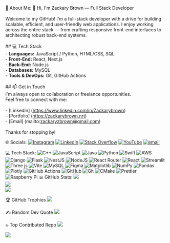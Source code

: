 💫 About Me: 
👋 Hi, I'm Zackary Brown — Full Stack Developer<br><br>Welcome to my GitHub! I'm a full-stack developer with a drive for building scalable, efficient, and user-friendly web applications. I enjoy working across the entire stack — from crafting responsive front-end interfaces to architecting robust back-end systems.<br><br>## 💻 Tech Stack<br>- **Languages:** JavaScript / Python, HTML/CSS, SQL<br>- **Front-End:** React, Next.js<br>- **Back-End:** Node.js<br>- **Databases:** MySQL<br>- **Tools & DevOps:** Git, GitHub Actions<br><br>## 📫 Get in Touch<br>I'm always open to collaboration or freelance opportunities.  <br>Feel free to connect with me:<br><br>- [LinkedIn] (https://www.linkedin.com/in/Zackarybrown)<br>- [Portfolio] (https://zackarybrown.nrt)<br>- [Email] (mailto:zackaryzbrown@gmail.com)<br><br>Thanks for stopping by!


🌐 Socials:
[![Instagram](https://img.shields.io/badge/Instagram-%23E4405F.svg?logo=Instagram&logoColor=white)](https://instagram.com/ZacksBroDev) [![LinkedIn](https://img.shields.io/badge/LinkedIn-%230077B5.svg?logo=linkedin&logoColor=white)](https://linkedin.com/in/https://www.linkedin.com/in/zackary-brown-a2b60b20a/) [![Stack Overflow](https://img.shields.io/badge/-Stackoverflow-FE7A16?logo=stack-overflow&logoColor=white)](https://stackoverflow.com/users/https://stackoverflow.com/users/14920088/zackary-brown) [![YouTube](https://img.shields.io/badge/YouTube-%23FF0000.svg?logo=YouTube&logoColor=white)](https://youtube.com/@ZacksBroDev) [![email](https://img.shields.io/badge/Email-D14836?logo=gmail&logoColor=white)](mailto:zackaryzbrown@gmail.com) 

💻 Tech Stack:
![C++](https://img.shields.io/badge/c++-%2300599C.svg?style=for-the-badge&logo=c%2B%2B&logoColor=white) ![JavaScript](https://img.shields.io/badge/javascript-%23323330.svg?style=for-the-badge&logo=javascript&logoColor=%23F7DF1E) ![Java](https://img.shields.io/badge/java-%23ED8B00.svg?style=for-the-badge&logo=openjdk&logoColor=white) ![Python](https://img.shields.io/badge/python-3670A0?style=for-the-badge&logo=python&logoColor=ffdd54) ![Swift](https://img.shields.io/badge/swift-F54A2A?style=for-the-badge&logo=swift&logoColor=white) ![AWS](https://img.shields.io/badge/AWS-%23FF9900.svg?style=for-the-badge&logo=amazon-aws&logoColor=white) ![Django](https://img.shields.io/badge/django-%23092E20.svg?style=for-the-badge&logo=django&logoColor=white) ![Flask](https://img.shields.io/badge/flask-%23000.svg?style=for-the-badge&logo=flask&logoColor=white) ![NestJS](https://img.shields.io/badge/nestjs-%23E0234E.svg?style=for-the-badge&logo=nestjs&logoColor=white) ![NodeJS](https://img.shields.io/badge/node.js-6DA55F?style=for-the-badge&logo=node.js&logoColor=white) ![React Router](https://img.shields.io/badge/React_Router-CA4245?style=for-the-badge&logo=react-router&logoColor=white) ![React](https://img.shields.io/badge/react-%2320232a.svg?style=for-the-badge&logo=react&logoColor=%2361DAFB) ![Streamlit](https://img.shields.io/badge/Streamlit-%23FE4B4B.svg?style=for-the-badge&logo=streamlit&logoColor=white) ![Three js](https://img.shields.io/badge/threejs-black?style=for-the-badge&logo=three.js&logoColor=white) ![Vite](https://img.shields.io/badge/vite-%23646CFF.svg?style=for-the-badge&logo=vite&logoColor=white) ![MySQL](https://img.shields.io/badge/mysql-4479A1.svg?style=for-the-badge&logo=mysql&logoColor=white) ![Figma](https://img.shields.io/badge/figma-%23F24E1E.svg?style=for-the-badge&logo=figma&logoColor=white) ![Matplotlib](https://img.shields.io/badge/Matplotlib-%23ffffff.svg?style=for-the-badge&logo=Matplotlib&logoColor=black) ![NumPy](https://img.shields.io/badge/numpy-%23013243.svg?style=for-the-badge&logo=numpy&logoColor=white) ![Pandas](https://img.shields.io/badge/pandas-%23150458.svg?style=for-the-badge&logo=pandas&logoColor=white) ![Plotly](https://img.shields.io/badge/Plotly-%233F4F75.svg?style=for-the-badge&logo=plotly&logoColor=white) ![GitHub Actions](https://img.shields.io/badge/github%20actions-%232671E5.svg?style=for-the-badge&logo=githubactions&logoColor=white) ![GitHub](https://img.shields.io/badge/github-%23121011.svg?style=for-the-badge&logo=github&logoColor=white) ![Git](https://img.shields.io/badge/git-%23F05033.svg?style=for-the-badge&logo=git&logoColor=white) ![CMake](https://img.shields.io/badge/CMake-%23008FBA.svg?style=for-the-badge&logo=cmake&logoColor=white) ![Prettier](https://img.shields.io/badge/prettier-%23F7B93E.svg?style=for-the-badge&logo=prettier&logoColor=black) ![Raspberry Pi](https://img.shields.io/badge/-Raspberry_Pi-C51A4A?style=for-the-badge&logo=Raspberry-Pi)
📊 GitHub Stats:
![](https://github-readme-stats.vercel.app/api?username=ZacksBroDev&theme=dark&hide_border=false&include_all_commits=false&count_private=false)<br/>
![](https://nirzak-streak-stats.vercel.app/?user=ZacksBroDev&theme=dark&hide_border=false)<br/>
![](https://github-readme-stats.vercel.app/api/top-langs/?username=ZacksBroDev&theme=dark&hide_border=false&include_all_commits=false&count_private=false&layout=compact)

🏆 GitHub Trophies
![](https://github-profile-trophy.vercel.app/?username=ZacksBroDev&theme=radical&no-frame=true&no-bg=false&margin-w=4)

✍️ Random Dev Quote
![](https://quotes-github-readme.vercel.app/api?type=vetical&theme=radical)

🔝 Top Contributed Repo
![](https://github-contributor-stats.vercel.app/api?username=ZacksBroDev&limit=5&theme=dark&combine_all_yearly_contributions=true)

[![](https://visitcount.itsvg.in/api?id=ZacksBroDev&icon=2&color=7)](https://visitcount.itsvg.in)

<!-- Proudly created with GPRM ( https://gprm.itsvg.in ) -->
